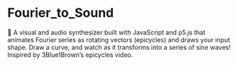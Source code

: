 # Fourier_to_Sound
🎵 A visual and audio synthesizer built with JavaScript and p5.js that animates Fourier series as rotating vectors (epicycles) and draws your input shape. Draw a curve, and watch as it transforms into a series of sine waves! Inspired by 3Blue1Brown’s epicycles video.

